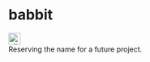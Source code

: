 # babbit
[<img alt="github" height="24" src="https://img.shields.io/badge/Github-Augigogigi/babbit-0a9396?style=for-the-badge&logo=github">](https://github.com/Augigogigi/babbit)
<br/>
Reserving the name for a future project.